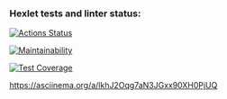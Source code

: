 ### Hexlet tests and linter status:
[![Actions Status](https://github.com/MacNoob/frontend-project-46/workflows/hexlet-check/badge.svg)](https://github.com/MacNoob/frontend-project-46/actions)

[![Maintainability](https://api.codeclimate.com/v1/badges/d287b8ded40df10d2c1f/maintainability)](https://codeclimate.com/github/MacNoob/frontend-project-46/maintainability)

[![Test Coverage](https://api.codeclimate.com/v1/badges/d287b8ded40df10d2c1f/test_coverage)](https://codeclimate.com/github/MacNoob/frontend-project-46/test_coverage)

https://asciinema.org/a/lkhJ2Oqg7aN3JGxx90XH0PjUQ
